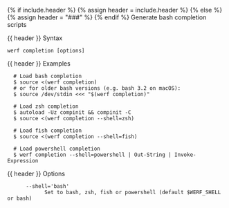 {% if include.header %}
{% assign header = include.header %}
{% else %}
{% assign header = "###" %}
{% endif %}
Generate bash completion scripts

{{ header }} Syntax

```shell
werf completion [options]
```

{{ header }} Examples

```shell
  # Load bash completion
  $ source <(werf completion)
  # or for older bash versions (e.g. bash 3.2 on macOS):
  $ source /dev/stdin <<< "$(werf completion)"

  # Load zsh completion
  $ autoload -Uz compinit && compinit -C
  $ source <(werf completion --shell=zsh)

  # Load fish completion
  $ source <(werf completion --shell=fish)

  # Load powershell completion
  $ werf completion --shell=powershell | Out-String | Invoke-Expression
```

{{ header }} Options

```shell
      --shell='bash'
            Set to bash, zsh, fish or powershell (default $WERF_SHELL or bash)
```

